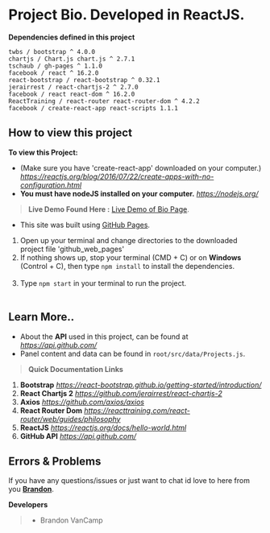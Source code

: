 #  **Project Bio**. Developed in ReactJS.

**Dependencies defined in this project**
```
twbs / bootstrap ^ 4.0.0
chartjs / Chart.js chart.js ^ 2.7.1
tschaub / gh-pages ^ 1.1.0
facebook / react ^ 16.2.0
react-bootstrap / react-bootstrap ^ 0.32.1
jerairrest / react-chartjs-2 ^ 2.7.0
facebook / react react-dom ^ 16.2.0
ReactTraining / react-router react-router-dom ^ 4.2.2
facebook / create-react-app react-scripts 1.1.1
```
## How to view this project
**To view this Project:**
- (Make sure you have 'create-react-app' downloaded on your computer.)
 *https://reactjs.org/blog/2016/07/22/create-apps-with-no-configuration.html*
- **You must have nodeJS installed on your computer.** *https://nodejs.org/*

> **Live Demo Found Here :** [Live Demo of Bio Page](https://brandonv98.github.io/bio/).
- This site was built using [GitHub Pages](https://pages.github.com/).

1) Open up your terminal and change directories to the downloaded project file 'github_web_pages'
                                                  
2) If nothing shows up, stop your terminal (CMD + C) or on **Windows** (Control + C), then type
`npm install`
to install the dependencies.
                                                  
3) Type
`npm start`
in your terminal to run the project.
                                                  
## Learn More..
-  About the **API** used in this project, can be found at  *https://api.github.com/*
- Panel content and data can be found in `root/src/data/Projects.js`.
> **Quick Documentation Links**
1) **Bootstrap** *https://react-bootstrap.github.io/getting-started/introduction/*
2) **React Chartjs 2** *https://github.com/jerairrest/react-chartjs-2*
3) **Axios** *https://github.com/axios/axios*
4) **React Router Dom** *https://reacttraining.com/react-router/web/guides/philosophy*
5) **ReactJS** *https://reactjs.org/docs/hello-world.html*
6) **GitHub API** *https://api.github.com/*


## Errors & Problems
If you have any questions/issues or just want to chat id love to here from you **[Brandon](brandon@overtimewebdev.com)**.

**Developers**
> - Brandon VanCamp
